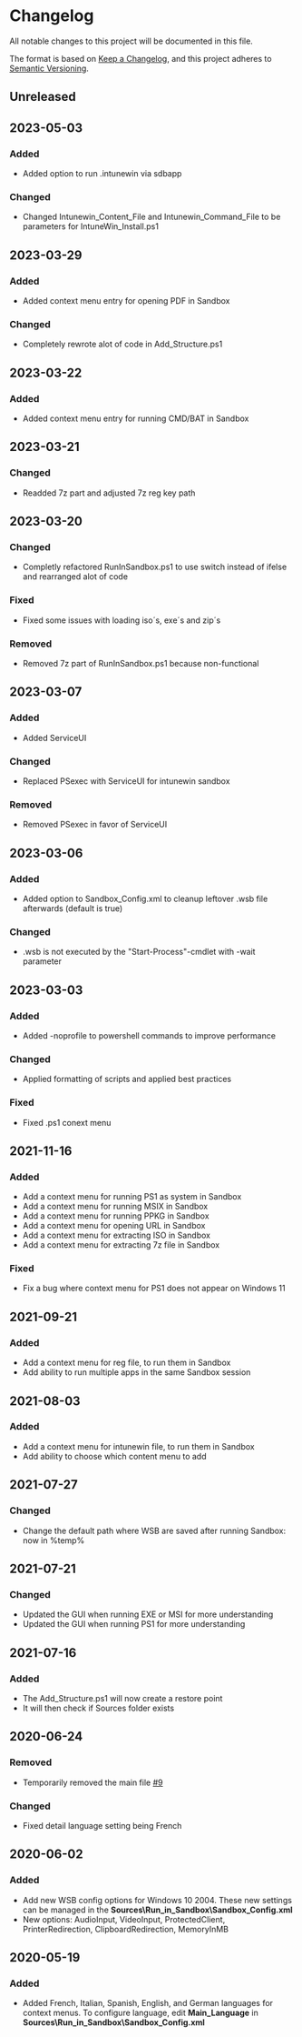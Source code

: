 # Changelog
All notable changes to this project will be documented in this file.

The format is based on [Keep a Changelog](https://keepachangelog.com/en/1.0.0/),
and this project adheres to [Semantic Versioning](https://semver.org/spec/v2.0.0.html).


## Unreleased


## 2023-05-03
### Added
- Added option to run .intunewin via sdbapp
### Changed
- Changed Intunewin_Content_File and Intunewin_Command_File to be parameters for IntuneWin_Install.ps1


## 2023-03-29
### Added
- Added context menu entry for opening PDF in Sandbox
### Changed
- Completely rewrote alot of code in Add_Structure.ps1


## 2023-03-22
### Added
- Added context menu entry for running CMD/BAT in Sandbox


## 2023-03-21
### Changed
- Readded 7z part and adjusted 7z reg key path


## 2023-03-20
### Changed
- Completly refactored RunInSandbox.ps1 to use switch instead of ifelse and rearranged alot of code
### Fixed
- Fixed some issues with loading iso´s, exe´s and zip´s
### Removed
- Removed 7z part of RunInSandbox.ps1 because non-functional


## 2023-03-07
### Added
- Added ServiceUI
### Changed
- Replaced PSexec with ServiceUI for intunewin sandbox
### Removed
- Removed PSexec in favor of ServiceUI


## 2023-03-06
### Added
- Added option to Sandbox_Config.xml to cleanup leftover .wsb file afterwards (default is true)
### Changed
- .wsb is not executed by the "Start-Process"-cmdlet with -wait parameter


## 2023-03-03
### Added
- Added -noprofile to powershell commands to improve performance
### Changed
- Applied formatting of scripts and applied best practices
### Fixed
- Fixed .ps1 conext menu


## 2021-11-16
### Added
- Add a context menu for running PS1 as system in Sandbox
- Add a context menu for running MSIX in Sandbox
- Add a context menu for running PPKG in Sandbox
- Add a context menu for opening URL in Sandbox
- Add a context menu for extracting ISO in Sandbox
- Add a context menu for extracting 7z file in Sandbox
### Fixed
- Fix a bug where context menu for PS1 does not appear on Windows 11 


## 2021-09-21
### Added
- Add a context menu for reg file, to run them in Sandbox
- Add ability to run multiple apps in the same Sandbox session


## 2021-08-03
### Added
- Add a context menu for intunewin file, to run them in Sandbox
- Add ability to choose which content menu to add


## 2021-07-27
### Changed
- Change the default path where WSB are saved after running Sandbox: now in %temp%


## 2021-07-21
### Changed
- Updated the GUI when running EXE or MSI for more understanding
- Updated the GUI when running PS1 for more understanding


## 2021-07-16
### Added
- The Add_Structure.ps1 will now create a restore point
- It will then check if Sources folder exists


## 2020-06-24
### Removed
- Temporarily removed the main file [#9](https://github.com/damienvanrobaeys/Run-in-Sandbox/issues/9)
### Changed
- Fixed detail language setting being French


## 2020-06-02 
### Added
 - Add new WSB config options for Windows 10 2004. These new settings can be managed in the **Sources\Run_in_Sandbox\Sandbox_Config.xml**
 - New options: AudioInput, VideoInput, ProtectedClient, PrinterRedirection, ClipboardRedirection, MemoryInMB


## 2020-05-19
### Added
- Added French, Italian, Spanish, English, and German languages for context menus. To configure language, edit **Main_Language** in **Sources\Run_in_Sandbox\Sandbox_Config.xml**